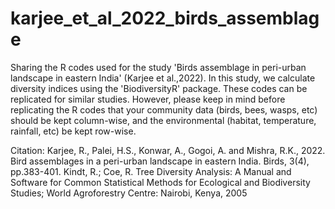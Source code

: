 # karjee_et_al_2022_birds_assemblage
Sharing the R codes used for the study 'Birds assemblage in peri-urban landscape in eastern India' (Karjee et al.,2022).  In this study, we calculate diversity indices using the 'BiodiversityR' package. These codes can be replicated for similar studies. However, please keep in mind before replicating the R codes that your community data (birds, bees, wasps, etc) should be kept column-wise, and the environmental (habitat, temperature, rainfall, etc) be kept row-wise. 

Citation:
Karjee, R., Palei, H.S., Konwar, A., Gogoi, A. and Mishra, R.K., 2022. Bird assemblages in a peri-urban landscape in eastern India. Birds, 3(4), pp.383-401.
Kindt, R.; Coe, R. Tree Diversity Analysis: A Manual and Software for Common Statistical Methods for Ecological and Biodiversity Studies; World Agroforestry Centre: Nairobi, Kenya, 2005
